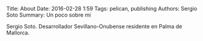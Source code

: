 Title: About
Date: 2016-02-28 1:59
Tags: pelican, publishing
Authors: Sergio Soto
Summary: Un poco sobre mi

Sergio Soto. Desarrollador Sevillano-Onubense residente en Palma de Mallorca.

